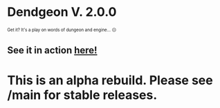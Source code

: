 ﻿# Dendgeon V. 2.0.0

<sub><sup>Get it? It's a play on words of dungeon and engine... 😐</sup></sub>

## See it in action [here!](https://nottimtam.github.io/dendgeon/engine/)

# This is an alpha rebuild. Please see /main for stable releases.